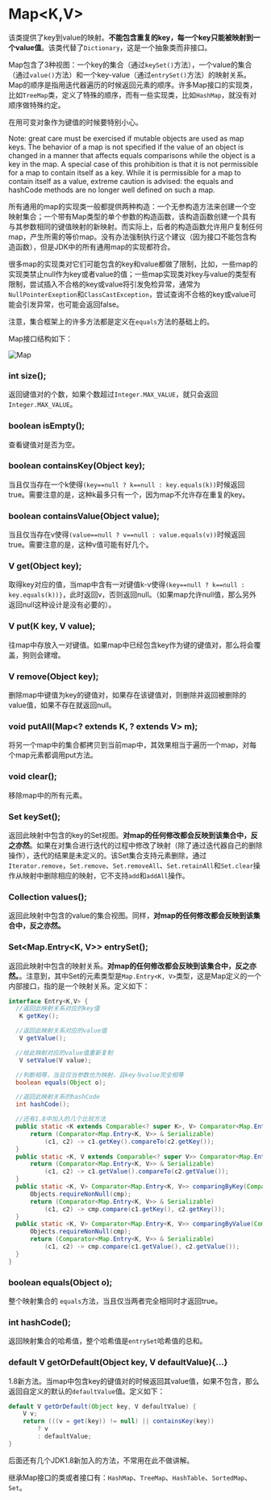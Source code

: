 # Map<K,V>

该类提供了key到value的映射。**不能包含重复的key，每一个key只能被映射到一个value值**。该类代替了`Dictionary`，这是一个抽象类而非接口。

Map包含了3种视图：一个key的集合（通过`keySet()`方法），一个value的集合（通过`value()`方法）和一个key-value（通过`entrySet()`方法）的映射关系。Map的顺序是指用迭代器遍历的时候返回元素的顺序。许多Map接口的实现类，比如`TreeMap`类，定义了特殊的顺序，而有一些实现类，比如`HashMap`，就没有对顺序做特殊约定。

在用可变对象作为键值的时候要特别小心。

Note: great care must be exercised if mutable objects are used as map keys. The behavior of a map is not specified if the value of an object is changed in a manner that affects equals comparisons while the object is a key in the map. A special case of this prohibition is that it is not permissible for a map to contain itself as a key. While it is permissible for a map to contain itself as a value, extreme caution is advised: the equals and hashCode methods are no longer well defined on such a map.

所有通用的map的实现类一般都提供两种构造：一个无参构造方法来创建一个空映射集合；一个带有Map类型的单个参数的构造函数，该构造函数创建一个具有与其参数相同的键值映射的新映射。而实际上，后者的构造函数允许用户复制任何map，产生所需的等价map。没有办法强制执行这个建议（因为接口不能包含构造函数），但是JDK中的所有通用map的实现都符合。

很多map的实现类对它们可能包含的key和value都做了限制，比如，一些map的实现类禁止null作为key或者value的值；一些map实现类对key与value的类型有限制，尝试插入不合格的key或value将引发免检异常，通常为`NullPointerExeption`和`ClassCastException`，尝试查询不合格的key或value可能会引发异常，也可能会返回false。

注意，集合框架上的许多方法都是定义在`equals`方法的基础上的。

Map接口结构如下：

![Map](http://ovn0i3kdg.bkt.clouddn.com/Map.png)


### int size();
返回键值对的个数，如果个数超过`Integer.MAX_VALUE`，就只会返回`Integer.MAX_VALUE`。

### boolean isEmpty();
查看键值对是否为空。


### boolean containsKey(Object key);
当且仅当存在一个k使得`(key==null ? k==null : key.equals(k))`时候返回true。需要注意的是，这种k最多只有一个，因为map不允许存在重复的key。

### boolean containsValue(Object value);
当且仅当存在v使得`(value==null ? v==null : value.equals(v))`时候返回true。需要注意的是，这种v值可能有好几个。

### V get(Object key);
取得key对应的值，当map中含有一对键值k-v使得`(key==null ? k==null : key.equals(k))}`，此时返回v，否则返回null。（如果map允许null值，那么另外返回null这种设计是没有必要的）。

### V put(K key, V value);
往map中存放入一对键值。如果map中已经包含key作为键的键值对，那么将会覆盖，狗则会建增。

### V remove(Object key);
删除map中键值为key的键值对，如果存在该键值对，则删除并返回被删除的value值，如果不存在就返回null。

###  void putAll(Map<? extends K, ? extends V> m);
将另一个map中的集合都拷贝到当前map中，其效果相当于遍历一个map，对每个map元素都调用put方法。

### void clear();
移除map中的所有元素。

### Set<K> keySet();
返回此映射中包含的key的Set视图。**对map的任何修改都会反映到该集合中，反之亦然**。如果在对集合进行迭代的过程中修改了映射（除了通过迭代器自己的删除操作），迭代的结果是未定义的。该Set集合支持元素删除，通过`Iterator.remove`，`Set.remove`、`Set.removeAll`、`Set.retainAll`和`Set.clear`操作从映射中删除相应的映射，它不支持`add`和`addAll`操作。

### Collection<V> values();
返回此映射中包含的value的集合视图。同样，**对map的任何修改都会反映到该集合中，反之亦然。**

### Set<Map.Entry<K, V>> entrySet();
返回此映射中包含的映射关系。**对map的任何修改都会反映到该集合中，反之亦然。**。注意到，其中Set的元素类型是`Map.Entry<K, V>`类型，这是Map定义的一个内部接口，指的是一个映射关系。定义如下：
```java
interface Entry<K,V> {
  //返回此映射关系对应的key值
   K getKey();

  //返回此映射关系对应的value值
   V getValue();

  //给此映射对应的value值重新复制
   V setValue(V value);

  //判断相等，当且仅当参数也为映射，且key与value完全相等
  boolean equals(Object o);

  //返回此映射关系的hashCode
  int hashCode();

  //还有1.8中加入的几个比较方法
  public static <K extends Comparable<? super K>, V> Comparator<Map.Entry<K,V>> comparingByKey() {
      return (Comparator<Map.Entry<K, V>> & Serializable)
          (c1, c2) -> c1.getKey().compareTo(c2.getKey());
  }
  public static <K, V extends Comparable<? super V>> Comparator<Map.Entry<K,V>> comparingByValue() {
      return (Comparator<Map.Entry<K, V>> & Serializable)
          (c1, c2) -> c1.getValue().compareTo(c2.getValue());
  }
  public static <K, V> Comparator<Map.Entry<K, V>> comparingByKey(Comparator<? super K> cmp) {
      Objects.requireNonNull(cmp);
      return (Comparator<Map.Entry<K, V>> & Serializable)
          (c1, c2) -> cmp.compare(c1.getKey(), c2.getKey());
  }
  public static <K, V> Comparator<Map.Entry<K, V>> comparingByValue(Comparator<? super V> cmp) {
      Objects.requireNonNull(cmp);
      return (Comparator<Map.Entry<K, V>> & Serializable)
          (c1, c2) -> cmp.compare(c1.getValue(), c2.getValue());
  }
}
```


### boolean equals(Object o);
整个映射集合的 `equals`方法，当且仅当两者完全相同时才返回true。

### int hashCode();
返回映射集合的哈希值，整个哈希值是`entrySet`哈希值的总和。

### default V getOrDefault(Object key, V defaultValue){...}
1.8新方法。当map中包含key的键值对的时候返回其value值，如果不包含，那么返回自定义的默认的`defaultValue`值。定义如下：
```java
default V getOrDefault(Object key, V defaultValue) {
    V v;
    return (((v = get(key)) != null) || containsKey(key))
        ? v
        : defaultValue;
}
```

后面还有几个JDK1.8新加入的方法，不常用在此不做讲解。

继承Map接口的类或者接口有：`HashMap`、`TreeMap`、`HashTable`、`SortedMap`、`Set`。
